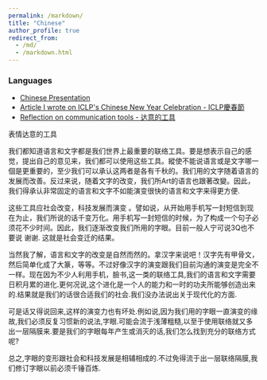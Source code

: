 ```yaml
---
permalink: /markdown/
title: "Chinese"
author_profile: true
redirect_from: 
  - /md/
  - /markdown.html
---
```


### Languages
* [Chinese Presentation](https://www.youtube.com/watch?v=v4SGkCretdk#action=share&ab_channel=e-paperNTU-ICLP)
* [Article I wrote on ICLP's Chinese New Year Celebration - ICLP慶春節](http://140.112.185.137/epaper/index.php?id=2280)
* [Reflection on communication tools - 达意的工具](达意的工具.docx)

表情达意的工具
 
我们都知道语言和文字都是我们世界上最重要的联络工具。要是想表示自己的感觉，提出自己的意见来，我们都可以使用这些工具。縱使不能说语言或是文字哪一個是更重要的，至少我们可以承认这两者是各有千秋的。我们用的文字随着语言的发展而改善。反过来说，随着文字的改变，我们所Art的语言也跟著改變。因此，我们得承认非常固定的语言和文字不如能演变很快的语言和文字来得更方便.
 
这些工具应社会改变，科技发展而演变 。譬如说，从开始用手机写一封短信到现在为止，我们所说的话千变万化。用手机写一封短信的时候，为了构成一个句子必须花不少时间。因此，我们逐渐改变我们所用的字眼。目前一般人宁可说3Q也不要说 谢谢. 这就是社会变迁的结果。
 
当然我了解，语言和文字的改变是自然而然的。拿汉字来说吧！汉字先有甲骨文，然后简单化成了大篆，等等。不过好像汉字的演变跟我们目前沟通的演变是完全不一样。现在因为不少人利用手机，臉书,这一类的联络工具,我们的语言和文字需要日积月累的进化.更何况说,这个进化是一个人的能力和一时的功夫所能够创造出来的.结果就是我们的话很合适我们的社会.我们没办法说出关于现代化的方面.

可是话又得说回来,这样的演变力也有坏处.例如说,因为我们用的字眼一直演变的缘故,我们必须反复习惯新的说法,字眼.可能会流于浅薄粗糙,以至于使用联络就又多出一层隔膜来.要是我们的字眼每年产生或消灭的话,我们怎么找到充分的联络方式呢?

总之,字眼的变形跟社会和科技发展是相辅相成的.不过免得流于出一层联络隔膜,我们修订字眼以前必须千锤百炼.



